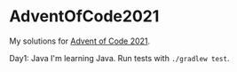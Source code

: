 # AdventOfCode2021

My solutions for [Advent of Code 2021](https://adventofcode.com/2021). 

Day1: Java
I'm learning Java. Run tests with `./gradlew test`.

